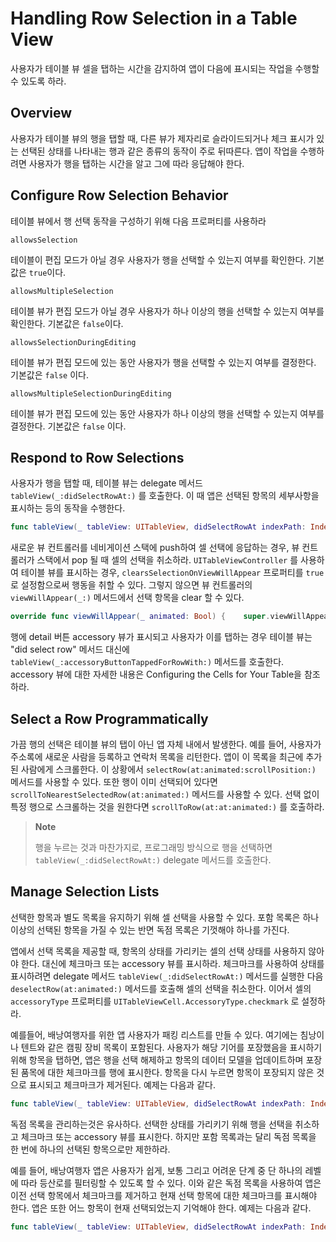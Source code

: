 # Handling Row Selection in a Table View

사용자가 테이블 뷰 셀을 탭하는 시간을 감지하여 앱이 다음에 표시되는 작업을 수행할 수 있도록 하라.

## Overview

사용자가 테이블 뷰의 행을 탭할 때, 다른 뷰가 제자리로 슬라이드되거나 체크 표시가 있는 선택된 상태를 나타내는 행과 같은 종류의 동작이 주로 뒤따른다. 앱이 작업을 수행하려면 사용자가 행을 탭하는 시간을 알고 그에 따라 응답해야 한다.

## Configure Row Selection Behavior

테이블 뷰에서 행 선택 동작을 구성하기 위해 다음 프로퍼티를 사용하라

`allowsSelection`

테이블이 편집 모드가 아닐 경우 사용자가 행을 선택할 수 있는지 여부를 확인한다. 기본값은 `true`이다.

`allowsMultipleSelection`

테이블 뷰가 편집 모드가 아닐 경우 사용자가 하나 이상의 행을 선택할 수 있는지 여부를 확인한다. 기본값은 `false`이다.

`allowsSelectionDuringEditing`

테이블 뷰가 편집 모드에 있는 동안 사용자가 행을 선택할 수 있는지 여부를 결정한다. 기본값은 `false` 이다.

`allowsMultipleSelectionDuringEditing`

테이블 뷰가 편집 모드에 있는 동안 사용자가 하나 이상의 행을 선택할 수 있는지 여부를 결정한다. 기본값은 `false` 이다.

## Respond to Row Selections

사용자가 행을 탭할 때, 테이블 뷰는 delegate 메서드 `tableView(_:didSelectRowAt:)` 를 호출한다. 이 때 앱은 선택된 항목의 세부사항을 표시하는 등의 동작을 수행한다.

```swift
func tableView(_ tableView: UITableView, didSelectRowAt indexPath: IndexPath) {    let selectedTrail = trails[indexPath.row]    if let viewController = storyboard?.instantiateViewController(identifier: "TrailViewController") as? TrailViewController {        viewController.trail = selectedTrail        navigationController?.pushViewController(viewController, animated: true)    }}
```

새로운 뷰 컨트롤러를 네비게이션 스택에 push하여 셀 선택에 응답하는 경우, 뷰 컨트롤러가 스택에서 pop 될 때 셀의 선택을 취소하라. `UITableViewController` 를 사용하여 테이블 뷰를 표시하는 경우, `clearsSelectionOnViewWillAppear` 프로퍼티를 `true`로 설정함으로써 행동을 취할 수 있다. 그렇지 않으면 뷰 컨트롤러의 `viewWillAppear(_:)` 메서드에서 선택 항목을 clear 할 수 있다.

```swift
override func viewWillAppear(_ animated: Bool) {    super.viewWillAppear(animated)    if let selectedIndexPath = tableView.indexPathForSelectedRow {        tableView.deselectRow(at: selectedIndexPath, animated: animated)    }}
```

행에 detail 버튼 accessory 뷰가 표시되고 사용자가 이를 탭하는 경우 테이블 뷰는 "did select row" 메서드 대신에 `tableView(_:accessoryButtonTappedForRowWith:)` 메서드를 호출한다. accessory 뷰에 대한 자세한 내용은 Configuring the Cells for Your Table을 참조 하라.

## Select a Row Programmatically

가끔 행의 선택은 테이블 뷰의 탭이 아닌 앱 자체 내에서 발생한다. 예를 들어, 사용자가 주소록에 새로운 사람을 등록하고 연락처 목록을 리턴한다. 앱이 이 목록을 최근에 추가된 사람에게 스크롤한다. 이 상황에서 `selectRow(at:animated:scrollPosition:)` 메서드를 사용할 수 있다. 또한 행이 이미 선택되어 있다면 `scrollToNearestSelectedRow(at:animated:)` 메서드를 사용할 수 있다. 선택 없이 특정 행으로 스크롤하는 것을 원한다면 `scrollToRow(at:at:animated:)` 를 호출하라.

> **Note**
>
> 행을 누르는 것과 마찬가지로, 프로그래밍 방식으로 행을 선택하면 `tableView(_:didSelectRowAt:)` delegate 메서드를 호출한다.

## Manage Selection Lists

선택한 항목과 별도 목록을 유지하기 위해 셀 선택을 사용할 수 있다. 포함 목록은 하나 이상의 선택된 항목을 가질 수 있는 반면 독점 목록은 기껏해야 하나를 가진다.

앱에서 선택 목록을 제공할 때, 항목의 상태를 가리키는 셀의 선택 상태를 사용하지 않아야 한다. 대신에 체크마크 또는 accessory 뷰를 표시하라. 체크마크를 사용하여 상태를 표시하려면 delegate 메서드 `tableView(_:didSelectRowAt:)` 메서드를 실행한 다음 `deselectRow(at:animated:)` 메서드를 호출해 셀의 선택을 취소한다. 이어서 셀의 `accessoryType` 프로퍼티를 `UITableViewCell.AccessoryType.checkmark` 로 설정하라.

예를들어, 배낭여행자를 위한 앱 사용자가 패킹 리스트를 만들 수 있다. 여기에는 침낭이나 텐트와 같은 캠핑 장비 목록이 포함된다. 사용자가 해당 기어를 포장했음을 표시하기 위해 항목을 탭하면, 앱은 행을 선택 해제하고 항목의 데이터 모델을 업데이트하며 포장된 품목에 대한 체크마크를 행에 표시한다. 항목을 다시 누르면 항목이 포장되지 않은 것으로 표시되고 체크마크가 제거된다. 예제는 다음과 같다.

```swift
func tableView(_ tableView: UITableView, didSelectRowAt indexPath: IndexPath) {    // Unselect the row, and instead, show the state with a checkmark.    tableView.deselectRow(at: indexPath, animated: false)    guard let cell = tableView.cellForRow(at: indexPath) else { return }    // Update the selected item to indicate whether the user packed it or not.    let item = packingList[indexPath.row]    let newItem = PackingItem(name: item.name, isPacked: !item.isPacked)    packingList.remove(at: indexPath.row)    packingList.insert(newItem, at: indexPath.row)    // Show a check mark next to packed items.    if newItem.isPacked {        cell.accessoryType = .checkmark    } else {        cell.accessoryType = .none    }}
```

독점 목록을 관리하는것은 유사하다. 선택한 상태를 가리키기 위해 행을 선택을 취소하고 체크마크 또는 accessory 뷰를 표시한다. 하지만 포함 목록과는 달리 독점 목록을 한 번에 하나의 선택된 항목으로만 제한하라.

예를 들어, 배낭여행자 앱은 사용자가 쉽게, 보통 그리고 어려운 단계 중 단 하나의 레벨에 따라 등산로를 필터링할 수 있도록 할 수 있다. 이와 같은 독점 목록을 사용하여 앱은 이전 선택 항목에서 체크마크를 제거하고 현재 선택 항목에 대한 체크마크를 표시해야 한다. 앱은 또한 어느 항목이 현재 선택되었는지 기억해야 한다. 예제는 다음과 같다.

```swift
func tableView(_ tableView: UITableView, didSelectRowAt indexPath: IndexPath) {    // Unselect the row.    tableView.deselectRow(at: indexPath, animated: false)    // Did the user tap on a selected filter item? If so, do nothing.    let selectedFilterRow = selectedFilters[indexPath.section]    if selectedFilterRow == indexPath.row {        return    }    // Remove the checkmark from the previously selected filter item.    if let previousCell = tableView.cellForRow(at: IndexPath(row: selectedFilterRow, section: indexPath.section)) {        previousCell.accessoryType = .none    }    // Mark the newly selected filter item with a checkmark.    if let cell = tableView.cellForRow(at: indexPath) {        cell.accessoryType = .checkmark    }    // Remember this selected filter item.    selectedFilters[indexPath.section] = indexPath.row}
```

